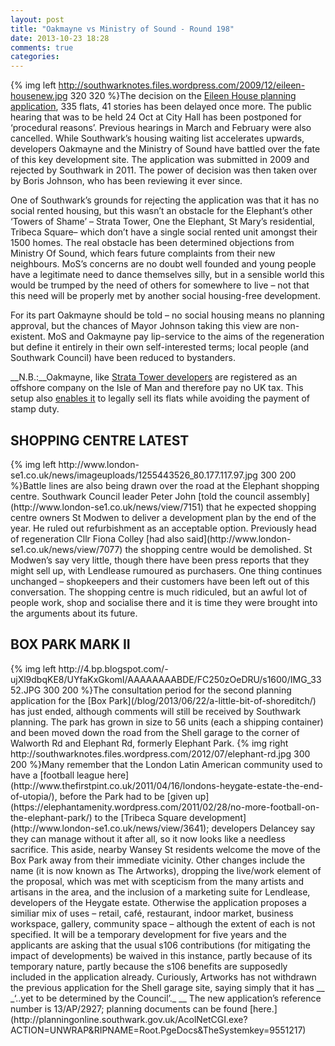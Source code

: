 ```yaml
---
layout: post
title: "Oakmayne vs Ministry of Sound - Round 198"
date: 2013-10-23 18:28
comments: true
categories: 
---
```

{% img left http://southwarknotes.files.wordpress.com/2009/12/eileen-housenew.jpg 320 320 %}The decision on the [Eileen House planning application](http://planningonline.southwark.gov.uk/AcolNetCGI.exe?ACTION=UNWRAP&RIPNAME=Root.PgeDocs&TheSystemkey=9531326), 335 flats, 41 stories  has been delayed once more.  The public hearing that was to be held 24 Oct at City Hall has been postponed for ‘procedural reasons’.  Previous hearings in March and February were also cancelled.
While Southwark’s housing waiting list accelerates upwards, developers Oakmayne and the Ministry of Sound have battled over the fate of this key development site.  The application was submitted in 2009 and rejected by Southwark in 2011.  The power of decision was then taken over by Boris Johnson, who has been reviewing it ever since.  

One of Southwark’s grounds for rejecting the application was that it has no social rented housing, but this wasn’t an obstacle for the Elephant’s other ‘Towers of Shame’ – Strata Tower, One the Elephant, St Mary’s residential, Tribeca Square– which don’t have a single social rented unit amongst their 1500 homes.  The real obstacle has been determined objections from Ministry Of Sound, which fears future complaints from their new neighbours.
MoS’s concerns are no doubt well founded and young people have a legitimate need to dance themselves silly, but in a sensible world this would be trumped by the need of others for somewhere to live – not that this need will be properly met by another social housing-free development. 

For its part Oakmayne  should be told – no social housing means no planning approval, but the chances of Mayor Johnson taking this view are non-existent.
MoS and Oakmayne pay lip-service to the aims of the regeneration but define it entirely in their own self-interested terms; local people (and Southwark Council) have been reduced to bystanders.

__N.B.:__Oakmayne, like [Strata Tower developers](/images/StrataLRTitle.pdf) are registered as an offshore company on the Isle of Man and therefore pay no UK tax. This setup also [enables it](http://www.theguardian.com/uk/2012/dec/16/london-property-tax-avoidance-offshore) to legally sell its flats while avoiding the payment of stamp duty.

<h2>SHOPPING CENTRE LATEST</h2>
{% img left http://www.london-se1.co.uk/news/imageuploads/1255443526_80.177.117.97.jpg 300 200 %}Battle lines are also being drawn over the road at the Elephant shopping centre.  Southwark Council leader Peter John [told the council assembly](http://www.london-se1.co.uk/news/view/7151) that he expected shopping centre owners St Modwen to deliver a development plan by the end of the year. He ruled out refurbishment as an acceptable option. Previously head of regeneration Cllr Fiona Colley [had also said](http://www.london-se1.co.uk/news/view/7077) the shopping centre would be demolished. St Modwen’s say very little, though there have been press reports that they might sell up, with Lendlease rumoured as purchasers.
One thing continues unchanged – shopkeepers and their customers have been left out of this conversation.
The shopping centre is much ridiculed, but an awful lot of people work, shop and socialise there and it is time they were brought into the arguments about its future.

<h2>BOX PARK MARK II</h2>
{% img left http://4.bp.blogspot.com/-ujXl9dbqKE8/UYfaKxGkomI/AAAAAAAABDE/FC250zOeDRU/s1600/IMG_3352.JPG 300 200 %}The consultation period for the second planning application for the [Box Park](/blog/2013/06/22/a-little-bit-of-shoreditch/) has just ended, although comments will still be received by Southwark planning.  The park has grown in size to 56 units (each a shipping container) and been moved down the road from the Shell garage to the corner of Walworth Rd and Elephant Rd, formerly Elephant Park. 
{% img right http://southwarknotes.files.wordpress.com/2012/07/elephant-rd.jpg 300 200 %}Many remember that the London Latin American community used to have a [football league here](http://www.thefirstpint.co.uk/2011/04/16/londons-heygate-estate-the-end-of-utopia/), before the Park had to be [given up](https://elephantamenity.wordpress.com/2011/02/28/no-more-football-on-the-elephant-park/) to the [Tribeca Square development](http://www.london-se1.co.uk/news/view/3641); developers Delancey say they can manage without it after all, so it now looks like a needless sacrifice.
This aside, nearby Wansey St residents welcome the move of the Box Park away from their immediate vicinity.  
Other changes include the name (it is now known as The Artworks), dropping the live/work element of the proposal, which was met with scepticism from the many artists and artisans in the area, and the inclusion of a marketing suite for Lendlease, developers of the Heygate estate.  Otherwise the application proposes a similiar mix of  uses – retail, café, restaurant, indoor market, business workspace, gallery, community space – although the extent of each is not specified.
It will be a temporary development for five years and the applicants are asking that the usual s106 contributions (for mitigating the impact of developments) be waived in this instance, partly because of its temporary nature, partly because the s106 benefits are supposedly included in the application already.
Curiously, Artworks has not withdrawn the previous application for the Shell garage site, saying simply that it has __ _‘..yet to be determined by the Council’._ __  The new application’s reference  number is 13/AP/2927; planning documents can be found [here.](http://planningonline.southwark.gov.uk/AcolNetCGI.exe?ACTION=UNWRAP&RIPNAME=Root.PgeDocs&TheSystemkey=9551217)
